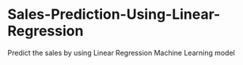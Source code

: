 # Sales-Prediction-Using-Linear-Regression
Predict the sales by using Linear Regression Machine Learning model
